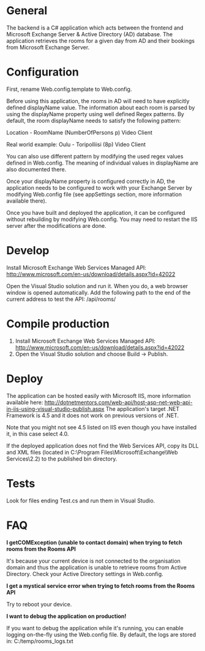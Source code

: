 # General

The backend is a C# application which acts between the frontend and Microsoft Exchange Server & Active Directory (AD) database. The application retrieves the rooms for a given day from AD and their bookings from Microsoft Exchange Server.

# Configuration

First, rename Web.config.template to Web.config.

Before using this application, the rooms in AD will need to have explicitly defined displayName value. The information about each room is parsed by using the displayName property using well defined Regex patterns. By default, the room displayName needs to satisfy the following pattern:

Location - RoomName (NumberOfPersons p) Video Client

Real world example: Oulu - Toripolliisi (8p) Video Client

You can also use different pattern by modifying the used regex values defined in Web.config. The meaning of individual values in displayName are also documented there.

Once your displayName property is configured correctly in AD, the application needs to be configured to work with your Exchange Server by modifying Web.config file (see appSettings section, more information available there).

Once you have built and deployed the application, it can be configured without rebuilding by modifying Web.config. You may need to restart the IIS server after the modifications are done.

# Develop

Install Microsoft Exchange Web Services Managed API: http://www.microsoft.com/en-us/download/details.aspx?id=42022

Open the Visual Studio solution and run it. When you do, a web browser window is opened automatically. Add the following path to the end of the current address to test the API: /api/rooms/

# Compile production

1. Install Microsoft Exchange Web Services Managed API: http://www.microsoft.com/en-us/download/details.aspx?id=42022
2. Open the Visual Studio solution and choose Build -> Publish.

# Deploy

The application can be hosted easily with Microsoft IIS, more information available here:
http://dotnetmentors.com/web-api/host-asp-net-web-api-in-iis-using-visual-studio-publish.aspx
The application's target .NET Framework is 4.5 and it does not work on previous versions of .NET.

Note that you might not see 4.5 listed on IIS even though you have installed it, in this case select 4.0.

If the deployed application does not find the Web Services API, copy its DLL and XML files (located in C:\Program Files\Microsoft\Exchange\Web Services\2.2) to the published bin directory.

# Tests

Look for files ending Test.cs and run them in Visual Studio.

# FAQ

**I getCOMException (unable to contact domain) when trying to fetch rooms from the Rooms API**

It's because your current device is not connected to the organisation domain and thus the application is unable to retrieve rooms from Active Directory. Check your Active Directory settings in Web.config.

**I get a mystical service error when trying to fetch rooms from the Rooms API**

Try to reboot your device.

**I want to debug the application on production!**

If you want to debug the application while it's running, you can enable logging on-the-fly using the Web.config file. By default, the logs are stored in: C:/temp/rooms_logs.txt
